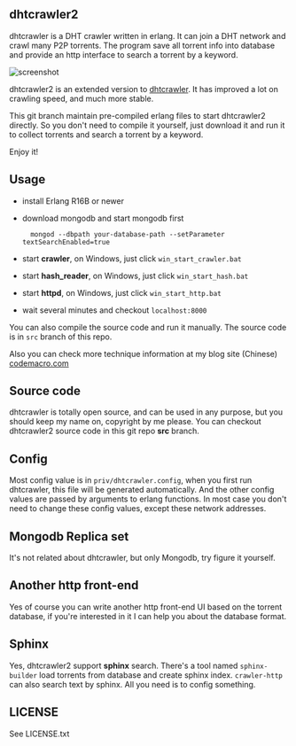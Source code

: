 ## dhtcrawler2

dhtcrawler is a DHT crawler written in erlang. It can join a DHT network and crawl many P2P torrents. The program save all torrent info into database and provide an http interface to search a torrent by a keyword.

![screenshot](https://raw.github.com/kevinlynx/dhtcrawler/master/screenshot.png)

dhtcrawler2 is an extended version to [dhtcrawler](https://github.com/kevinlynx/dhtcrawler). It has improved a lot on crawling speed, and much more stable. 

This git branch maintain pre-compiled erlang files to start dhtcrawler2 directly. So you don't need to compile it yourself, just download it and run it to collect torrents and search a torrent by a keyword. 

Enjoy it!

## Usage

* install Erlang R16B or newer
* download mongodb and start mongodb first

        mongod --dbpath your-database-path --setParameter textSearchEnabled=true

* start **crawler**, on Windows, just click `win_start_crawler.bat`
* start **hash_reader**, on Windows, just click `win_start_hash.bat`
* start **httpd**, on Windows, just click `win_start_http.bat`
* wait several minutes and checkout `localhost:8000`

You can also compile the source code and run it manually. The source code is in `src` branch of this repo.

Also you can check more technique information at my blog site (Chinese) [codemacro.com](http://codemacro.com)

## Source code

dhtcrawler is totally open source, and can be used in any purpose, but you should keep my name on, copyright by me please. You can checkout dhtcrawler2 source code in this git repo **src** branch.

## Config

Most config value is in `priv/dhtcrawler.config`, when you first run dhtcrawler, this file will be generated automatically. And the other config values are passed by arguments to erlang functions. In most case you don't need to change these config values, except these network addresses.

## Mongodb Replica set

It's not related about dhtcrawler, but only Mongodb, try figure it yourself.

## Another http front-end

Yes of course you can write another http front-end UI based on the torrent database, if you're interested in it I can help you about the database format.

## Sphinx

Yes, dhtcrawler2 support **sphinx** search. There's a tool named `sphinx-builder` load torrents from database and create sphinx index. `crawler-http` can also search text by sphinx. All you need is to config something.

## LICENSE

See LICENSE.txt
